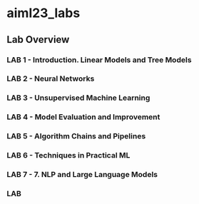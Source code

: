 # aiml23_labs

## Lab Overview

### LAB 1 - Introduction. Linear Models and Tree Models

### LAB 2 - Neural Networks

### LAB 3 - Unsupervised Machine Learning 

### LAB 4 - Model Evaluation and Improvement
### LAB 5 - Algorithm Chains and Pipelines
### LAB 6 - Techniques in Practical ML
### LAB 7 - 7. NLP and Large Language Models
### LAB

